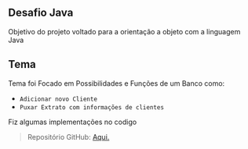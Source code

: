 ## Desafio Java

Objetivo do projeto voltado para a orientação a objeto com a linguagem Java

## Tema

Tema foi Focado em Possibilidades e Funções de um Banco como:

- `Adicionar novo Cliente`
- `Puxar Extrato com informações de clientes`

Fiz algumas implementações no codigo

>Repositório GitHub: 
 [  Aqui.](https://github.com/GabrielGomezzs/dio-projeto-curso)
